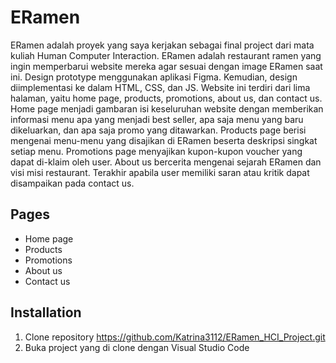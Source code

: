 # ERamen

ERamen adalah proyek yang saya kerjakan sebagai final project dari mata kuliah Human Computer Interaction. ERamen adalah restaurant ramen yang ingin memperbarui website mereka agar sesuai dengan image ERamen saat ini. Design prototype menggunakan aplikasi Figma. Kemudian, design diimplementasi ke dalam HTML, CSS, dan JS.
Website ini terdiri dari lima halaman, yaitu home page, products, promotions, about us, dan contact us. Home page menjadi gambaran isi keseluruhan website dengan memberikan informasi menu apa yang menjadi best seller, apa saja menu yang baru dikeluarkan, dan apa saja promo yang ditawarkan. Products page berisi mengenai menu-menu yang disajikan di ERamen beserta deskripsi singkat setiap menu. Promotions page menyajikan kupon-kupon voucher yang dapat di-klaim oleh user. About us bercerita mengenai sejarah ERamen dan visi misi restaurant. Terakhir apabila user memiliki saran atau kritik dapat disampaikan pada contact us.

## Pages
- Home page
- Products
- Promotions
- About us
- Contact us


## Installation

1. Clone repository https://github.com/Katrina3112/ERamen_HCI_Project.git
2. Buka project yang di clone dengan Visual Studio Code

